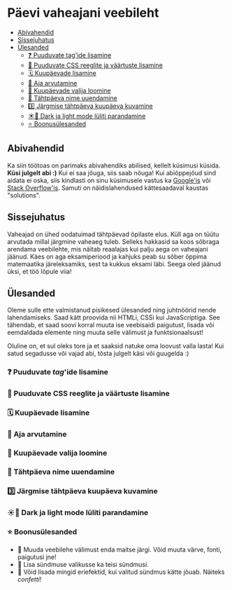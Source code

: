 # Päevi vaheajani veebileht

- [Abivahendid](#abivahendid)
- [Sissejuhatus](#sissejuhatus)
- [Ülesanded](#ülesanded)
  - [❓ Puuduvate tag'ide lisamine](#-puuduvate-tagide-lisamine)
  - [💄 Puuduvate CSS reeglite ja väärtuste lisamine](#-puuduvate-css-reeglite-ja-väärtuste-lisamine)
  - [🗓️ Kuupäevade lisamine](#️-kuupäevade-lisamine)
  - [🔢 Aja arvutamine](#-aja-arvutamine)
  - [💭 Kuupäevade valija loomine](#-kuupäevade-valija-loomine)
  - [🔄️ Tähtpäeva nime uuendamine](#️-tähtpäeva-nime-uuendamine)
  - [3️⃣ Järgmise tähtpäeva kuupäeva kuvamine](#3️⃣-järgmise-tähtpäeva-kuupäeva-kuvamine)
  - [☀️🌙 Dark ja light mode lüliti parandamine](#️-dark-ja-light-mode-lüliti-parandamine)
  - [⭐ Boonusülesanded](#-boonusülesanded)

## Abivahendid

Ka siin töötoas on parimaks abivahendiks abilised, kellelt küsimusi küsida. **Küsi julgelt abi :)** Kui ei saa jõuga, siis saab nõuga! Kui abiõppejõud sind aidata ei oska, siis kindlasti on sinu küsimusele vastus ka [Google'is](https://google.com) või [Stack Overflow'is](https://stackoverflow.com/questions). Samuti on näidislahendused kättesaadaval kaustas "solutions".

## Sissejuhatus

Vaheajad on ühed oodatuimad tähtpäevad õpilaste elus. Küll aga on tüütu arvutada millal järgmine vaheaeg tuleb. Selleks hakkasid sa koos sõbraga arendama veebilehte, mis näitab reaalajas kui palju aega on vaheajani jäänud. Käes on aga eksamiperiood ja kahjuks peab su sõber õppima matemaatika järeleksamiks, sest ta kukkus eksami läbi. Seega oled jäänud üksi, et töö lõpule viia!

## Ülesanded

Oleme sulle ette valmistanud pisikesed ülesanded ning juhtnöörid nende lahendamiseks. Saad kätt proovida nii HTMLi, CSSi kui JavaScriptiga. See tähendab, et saad soovi korral muuta ise veebisaidi paigutust, lisada või eemdaldada elemente ning muuta selle välimust ja funktsionaalsust! 

Oluline on, et sul oleks tore ja et saaksid natuke oma loovust valla lasta! Kui satud segadusse või vajad abi, tõsta julgelt käsi või guugelda :)

### ❓ Puuduvate _tag_'ide lisamine

### 💄 Puuduvate CSS reeglite ja väärtuste lisamine

### 🗓️ Kuupäevade lisamine

### 🔢 Aja arvutamine

### 💭 Kuupäevade valija loomine

### 🔄️ Tähtpäeva nime uuendamine

### 3️⃣ Järgmise tähtpäeva kuupäeva kuvamine

### ☀️🌙 Dark ja light mode lüliti parandamine

### ⭐ Boonusülesanded

- 👑 Muuda veebilehe välimust enda maitse järgi. Võid muuta värve, fonti, paigutusi jne!
- 👑 Lisa sündmuse valikusse ka teisi sündmusi.
- 👑 Võid lisada mingid eriefektid, kui valitud sündmus kätte jõuab. Näiteks _confetti_!
